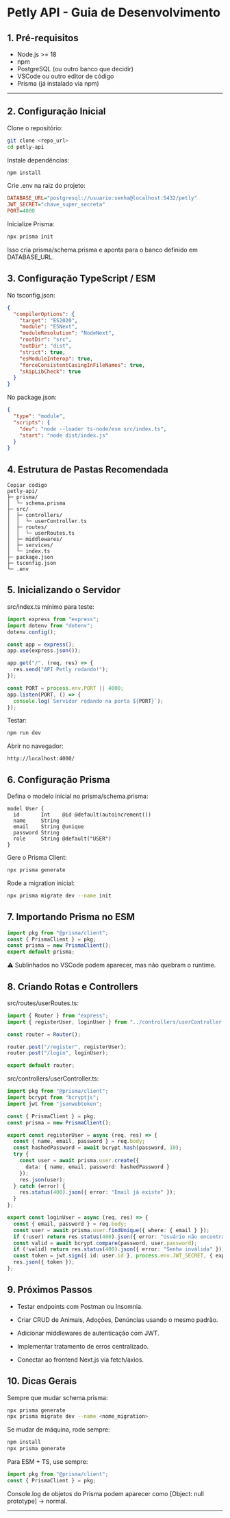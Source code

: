 # Petly API - Guia de Desenvolvimento

## 1. Pré-requisitos

- Node.js >= 18  
- npm  
- PostgreSQL (ou outro banco que decidir)  
- VSCode ou outro editor de código  
- Prisma (já instalado via npm)

---

## 2. Configuração Inicial

Clone o repositório:

```bash
git clone <repo_url>
cd petly-api
```
Instale dependências:
```bash
npm install
```
Crie .env na raiz do projeto:

```ini
DATABASE_URL="postgresql://usuario:senha@localhost:5432/petly"
JWT_SECRET="chave_super_secreta"
PORT=4000
```
Inicialize Prisma:

```bash
npx prisma init
```

Isso cria prisma/schema.prisma e aponta para o banco definido em DATABASE_URL.

## 3. Configuração TypeScript / ESM

No tsconfig.json:
```json
{
  "compilerOptions": {
    "target": "ES2020",
    "module": "ESNext",
    "moduleResolution": "NodeNext",
    "rootDir": "src",
    "outDir": "dist",
    "strict": true,
    "esModuleInterop": true,
    "forceConsistentCasingInFileNames": true,
    "skipLibCheck": true
  }
}
```

No package.json:
```json
{
  "type": "module",
  "scripts": {
    "dev": "node --loader ts-node/esm src/index.ts",
    "start": "node dist/index.js"
  }
}
```

## 4. Estrutura de Pastas Recomendada
```pgsql
Copiar código
petly-api/
├─ prisma/
│  └─ schema.prisma
├─ src/
│  ├─ controllers/
│  │  └─ userController.ts
│  ├─ routes/
│  │  └─ userRoutes.ts
│  ├─ middlewares/
│  ├─ services/
│  └─ index.ts
├─ package.json
├─ tsconfig.json
└─ .env
```

## 5. Inicializando o Servidor
src/index.ts mínimo para teste:

```ts
import express from "express";
import dotenv from "dotenv";
dotenv.config();

const app = express();
app.use(express.json());

app.get("/", (req, res) => {
  res.send("API Petly rodando!");
});

const PORT = process.env.PORT || 4000;
app.listen(PORT, () => {
  console.log(`Servidor rodando na porta ${PORT}`);
});
```

Testar:

```bash
npm run dev
```

Abrir no navegador:

```arduino
http://localhost:4000/
```

## 6. Configuração Prisma
Defina o modelo inicial no prisma/schema.prisma:

```prisma
model User {
  id       Int    @id @default(autoincrement())
  name     String
  email    String @unique
  password String
  role     String @default("USER")
}
```

Gere o Prisma Client:

```bash
npx prisma generate
```

Rode a migration inicial:

```bash
npx prisma migrate dev --name init
```

## 7. Importando Prisma no ESM
```ts
import pkg from "@prisma/client";
const { PrismaClient } = pkg;
const prisma = new PrismaClient();
export default prisma;
```

⚠️ Sublinhados no VSCode podem aparecer, mas não quebram o runtime.

## 8. Criando Rotas e Controllers
src/routes/userRoutes.ts:

```ts
import { Router } from "express";
import { registerUser, loginUser } from "../controllers/userController.js";

const router = Router();

router.post("/register", registerUser);
router.post("/login", loginUser);

export default router;
```

src/controllers/userController.ts:

```ts
import pkg from "@prisma/client";
import bcrypt from "bcryptjs";
import jwt from "jsonwebtoken";

const { PrismaClient } = pkg;
const prisma = new PrismaClient();

export const registerUser = async (req, res) => {
  const { name, email, password } = req.body;
  const hashedPassword = await bcrypt.hash(password, 10);
  try {
    const user = await prisma.user.create({
      data: { name, email, password: hashedPassword }
    });
    res.json(user);
  } catch (error) {
    res.status(400).json({ error: "Email já existe" });
  }
};

export const loginUser = async (req, res) => {
  const { email, password } = req.body;
  const user = await prisma.user.findUnique({ where: { email } });
  if (!user) return res.status(400).json({ error: "Usuário não encontrado" });
  const valid = await bcrypt.compare(password, user.password);
  if (!valid) return res.status(400).json({ error: "Senha inválida" });
  const token = jwt.sign({ id: user.id }, process.env.JWT_SECRET, { expiresIn: "1d" });
  res.json({ token });
};
```

## 9. Próximos Passos
- Testar endpoints com Postman ou Insomnia.

- Criar CRUD de Animais, Adoções, Denúncias usando o mesmo padrão.

- Adicionar middlewares de autenticação com JWT.

- Implementar tratamento de erros centralizado.

- Conectar ao frontend Next.js via fetch/axios.

## 10. Dicas Gerais
Sempre que mudar schema.prisma:

```bash
npx prisma generate
npx prisma migrate dev --name <nome_migration>
```

Se mudar de máquina, rode sempre:

```bash
npm install
npx prisma generate
```

Para ESM + TS, use sempre:

```ts
import pkg from "@prisma/client";
const { PrismaClient } = pkg;
```

Console.log de objetos do Prisma podem aparecer como [Object: null prototype] → normal.

---